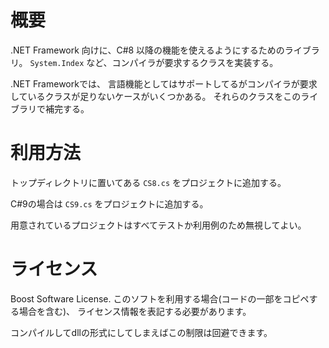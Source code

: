 概要
====

.NET Framework 向けに、C#8 以降の機能を使えるようにするためのライブラリ。
`System.Index` など、コンパイラが要求するクラスを実装する。

.NET Frameworkでは、
言語機能としてはサポートしてるがコンパイラが要求しているクラスが足りないケースがいくつかある。
それらのクラスをこのライブラリで補完する。


利用方法
====

トップディレクトリに置いてある `CS8.cs` をプロジェクトに追加する。

C#9の場合は `CS9.cs` をプロジェクトに追加する。


用意されているプロジェクトはすべてテストか利用例のため無視してよい。

ライセンス
====
Boost Software License.
このソフトを利用する場合(コードの一部をコピペする場合を含む)、
ライセンス情報を表記する必要があります。

コンパイルしてdllの形式にしてしまえばこの制限は回避できます。

